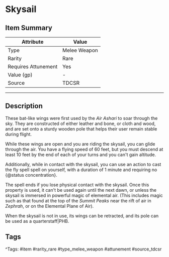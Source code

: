 # Skysail

## Item Summary

| Attribute            | Value                        |
|----------------------|------------------------------|
| Type                 | Melee Weapon |
| Rarity               | Rare             |
| Requires Attunement  | Yes                |
| Value (gp)           | -    |
| Source               | TDCSR |

---

## Description

These bat-like wings were first used by the _Air Ashari_ to soar through the sky. They are constructed of either leather and bone, or cloth and wood, and are set onto a sturdy wooden pole that helps their user remain stable during flight.

While these wings are open and you are riding the skysail, you can glide through the air. You have a flying speed of 60 feet, but you must descend at least 10 feet by the end of each of your turns and you can't gain altitude.

Additionally, while in contact with the skysail, you can use an action to cast the fly spell spell on yourself, with a duration of 1 minute and requiring no {@status concentration}.

The spell ends if you lose physical contact with the skysail. Once this property is used, it can't be used again until the next dawn, or unless the skysail is immersed in powerful magic of elemental air. (This includes magic such as that found at the top of the _Summit Peaks_ near the rift of air in _Zephrah_, or on the Elemental Plane of Air).

When the skysail is not in use, its wings can be retracted, and its pole can be used as a quarterstaff|PHB.

## Tags

^Tags: #item #rarity_rare #type_melee_weapon #attunement #source_tdcsr